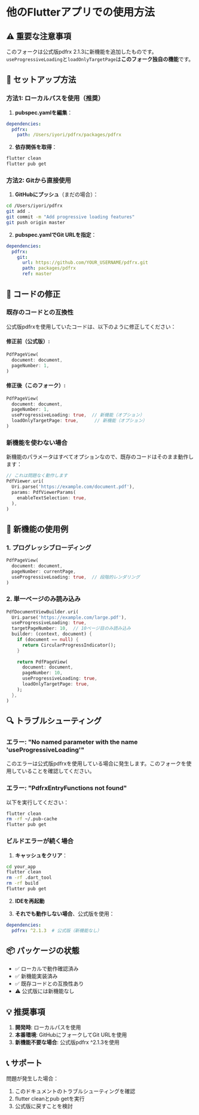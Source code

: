 # 他のFlutterアプリでの使用方法

## ⚠️ 重要な注意事項

このフォークは公式版pdfrx 2.1.3に新機能を追加したものです。`useProgressiveLoading`と`loadOnlyTargetPage`は**このフォーク独自の機能**です。

## 🔧 セットアップ方法

### 方法1: ローカルパスを使用（推奨）

1. **pubspec.yamlを編集**：
```yaml
dependencies:
  pdfrx:
    path: /Users/iyori/pdfrx/packages/pdfrx
```

2. **依存関係を取得**：
```bash
flutter clean
flutter pub get
```

### 方法2: Gitから直接使用

1. **GitHubにプッシュ**（まだの場合）：
```bash
cd /Users/iyori/pdfrx
git add .
git commit -m "Add progressive loading features"
git push origin master
```

2. **pubspec.yamlでGit URLを指定**：
```yaml
dependencies:
  pdfrx:
    git:
      url: https://github.com/YOUR_USERNAME/pdfrx.git
      path: packages/pdfrx
      ref: master
```

## 📝 コードの修正

### 既存のコードとの互換性

公式版pdfrxを使用していたコードは、以下のように修正してください：

#### 修正前（公式版）:
```dart
PdfPageView(
  document: document,
  pageNumber: 1,
)
```

#### 修正後（このフォーク）:
```dart
PdfPageView(
  document: document,
  pageNumber: 1,
  useProgressiveLoading: true,  // 新機能（オプション）
  loadOnlyTargetPage: true,      // 新機能（オプション）
)
```

### 新機能を使わない場合

新機能のパラメータはすべてオプションなので、既存のコードはそのまま動作します：

```dart
// これは問題なく動作します
PdfViewer.uri(
  Uri.parse('https://example.com/document.pdf'),
  params: PdfViewerParams(
    enableTextSelection: true,
  ),
)
```

## 🚀 新機能の使用例

### 1. プログレッシブローディング

```dart
PdfPageView(
  document: document,
  pageNumber: currentPage,
  useProgressiveLoading: true,  // 段階的レンダリング
)
```

### 2. 単一ページのみ読み込み

```dart
PdfDocumentViewBuilder.uri(
  Uri.parse('https://example.com/large.pdf'),
  useProgressiveLoading: true,
  targetPageNumber: 10,  // 10ページ目のみ読み込み
  builder: (context, document) {
    if (document == null) {
      return CircularProgressIndicator();
    }
    
    return PdfPageView(
      document: document,
      pageNumber: 10,
      useProgressiveLoading: true,
      loadOnlyTargetPage: true,
    );
  },
)
```

## 🔍 トラブルシューティング

### エラー: "No named parameter with the name 'useProgressiveLoading'"

このエラーは公式版pdfrxを使用している場合に発生します。このフォークを使用していることを確認してください。

### エラー: "PdfrxEntryFunctions not found"

以下を実行してください：
```bash
flutter clean
rm -rf ~/.pub-cache
flutter pub get
```

### ビルドエラーが続く場合

1. **キャッシュをクリア**：
```bash
cd your_app
flutter clean
rm -rf .dart_tool
rm -rf build
flutter pub get
```

2. **IDEを再起動**

3. **それでも動作しない場合**、公式版を使用：
```yaml
dependencies:
  pdfrx: ^2.1.3  # 公式版（新機能なし）
```

## 📦 パッケージの状態

- ✅ ローカルで動作確認済み
- ✅ 新機能実装済み
- ✅ 既存コードとの互換性あり
- ⚠️ 公式版には新機能なし

## 💡 推奨事項

1. **開発時**: ローカルパスを使用
2. **本番環境**: GitHubにフォークしてGit URLを使用
3. **新機能不要な場合**: 公式版pdfrx ^2.1.3を使用

## 📞 サポート

問題が発生した場合：
1. このドキュメントのトラブルシューティングを確認
2. flutter cleanとpub getを実行
3. 公式版に戻すことを検討